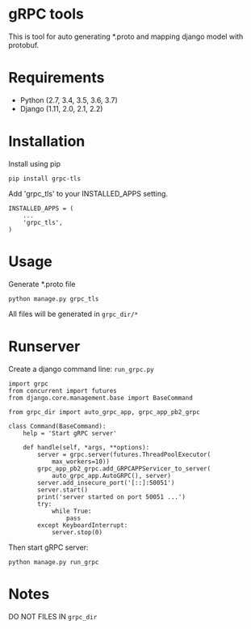 # gRPC tools
This is tool for auto generating *.proto and mapping django model with protobuf.

# Requirements
- Python (2.7, 3.4, 3.5, 3.6, 3.7)
- Django (1.11, 2.0, 2.1, 2.2)

# Installation
Install using pip
```
pip install grpc-tls
```

Add 'grpc_tls' to your INSTALLED_APPS setting.
```
INSTALLED_APPS = (
    ...
    'grpc_tls',
)
```

# Usage
Generate *.proto file
```
python manage.py grpc_tls
```

All files will be generated in `grpc_dir/*`

# Runserver
Create a django command line: `run_grpc.py`
```
import grpc
from concurrent import futures
from django.core.management.base import BaseCommand

from grpc_dir import auto_grpc_app, grpc_app_pb2_grpc

class Command(BaseCommand):
    help = 'Start gRPC server'

    def handle(self, *args, **options):
        server = grpc.server(futures.ThreadPoolExecutor(
            max_workers=10))
        grpc_app_pb2_grpc.add_GRPCAPPServicer_to_server(
            auto_grpc_app.AutoGRPC(), server)
        server.add_insecure_port('[::]:50051')
        server.start()
        print('server started on port 50051 ...')
        try:
            while True:
                pass
        except KeyboardInterrupt:
            server.stop(0)
```

Then start gRPC server:
```
python manage.py run_grpc
```
# Notes
DO NOT FILES IN `grpc_dir`
